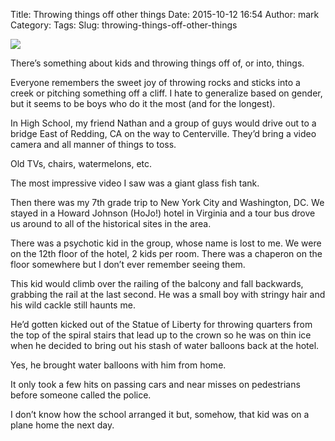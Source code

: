Title: Throwing things off other things
Date: 2015-10-12 16:54
Author: mark
Category: 
Tags: 
Slug: throwing-things-off-other-things

<img src="https://cdn-images-1.medium.com/max/800/1*_XkuVWIxG641a5XgExZVQQ.jpeg"  />

There’s something about kids and throwing things off of, or into, things.

Everyone remembers the sweet joy of throwing rocks and sticks into a creek or pitching something off a cliff. I hate to generalize based on gender, but it seems to be boys who do it the most (and for the longest).

In High School, my friend Nathan and a group of guys would drive out to a bridge East of Redding, CA on the way to Centerville. They’d bring a video camera and all manner of things to toss.

Old TVs, chairs, watermelons, etc.

The most impressive video I saw was a giant glass fish tank.

Then there was my 7th grade trip to New York City and Washington, DC. We stayed in a Howard Johnson (HoJo!) hotel in Virginia and a tour bus drove us around to all of the historical sites in the area.

There was a psychotic kid in the group, whose name is lost to me. We were on the 12th floor of the hotel, 2 kids per room. There was a chaperon on the floor somewhere but I don’t ever remember seeing them.

This kid would climb over the railing of the balcony and fall backwards, grabbing the rail at the last second. He was a small boy with stringy hair and his wild cackle still haunts me.

He’d gotten kicked out of the Statue of Liberty for throwing quarters from the top of the spiral stairs that lead up to the crown so he was on thin ice when he decided to bring out his stash of water balloons back at the hotel.

Yes, he brought water balloons with him from home.

It only took a few hits on passing cars and near misses on pedestrians before someone called the police.

I don’t know how the school arranged it but, somehow, that kid was on a plane home the next day.

